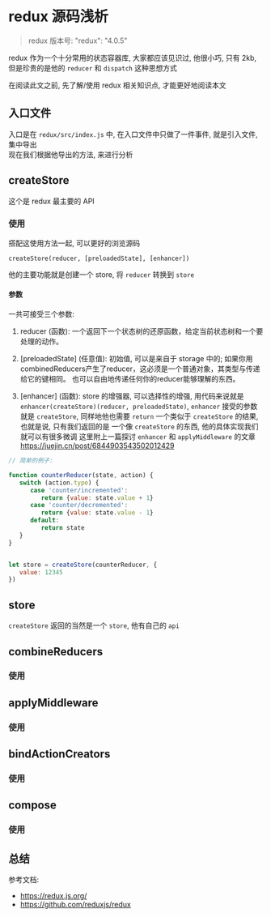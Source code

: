 # redux 源码浅析

> redux 版本号:  "redux": "4.0.5"

redux 作为一个十分常用的状态容器库, 大家都应该见识过, 他很小巧, 只有 2kb,
但是珍贵的是他的 `reducer` 和 `dispatch` 这种思想方式  

在阅读此文之前, 先了解/使用 redux 相关知识点, 才能更好地阅读本文 

## 入口文件
入口是在 `redux/src/index.js` 中,
在入口文件中只做了一件事件, 就是引入文件, 集中导出  
现在我们根据他导出的方法, 来进行分析

## createStore
这个是 redux 最主要的 API

### 使用
搭配这使用方法一起, 可以更好的浏览源码

`createStore(reducer, [preloadedState], [enhancer])`

他的主要功能就是创建一个 store, 将 `reducer` 转换到 `store` 

#### 参数
一共可接受三个参数:

1. reducer (函数): 一个返回下一个状态树的还原函数，给定当前状态树和一个要处理的动作。
   
2. [preloadedState] (任意值): 初始值, 可以是来自于 storage 中的; 如果你用combinedReducers产生了reducer，这必须是一个普通对象，其类型与传递给它的键相同。
   也可以自由地传递任何你的reducer能够理解的东西。
   
3. [enhancer] (函数): store 的增强器, 可以选择性的增强, 用代码来说就是 `enhancer(createStore)(reducer, preloadedState)`,  `enhancer` 接受的参数就是 `createStore`,
同样地他也需要 `return` 一个类似于 `createStore` 的结果, 也就是说, 只有我们返回的是 一个像 `createStore` 的东西, 他的具体实现我们就可以有很多微调
这里附上一篇探讨 `enhancer` 和 `applyMiddleware` 的文章 https://juejin.cn/post/6844903543502012429
 
```js
// 简单的例子:

function counterReducer(state, action) {
   switch (action.type) {
      case 'counter/incremented':
         return {value: state.value + 1}
      case 'counter/decremented':
         return {value: state.value - 1}
      default:
         return state
   }
}


let store = createStore(counterReducer, {
   value: 12345
})

```

## store
`createStore` 返回的当然是一个 `store`, 他有自己的 `api`





## combineReducers

### 使用

## applyMiddleware

### 使用

## bindActionCreators
### 使用
## compose

### 使用


## 总结


参考文档:  
- https://redux.js.org/
- https://github.com/reduxjs/redux
